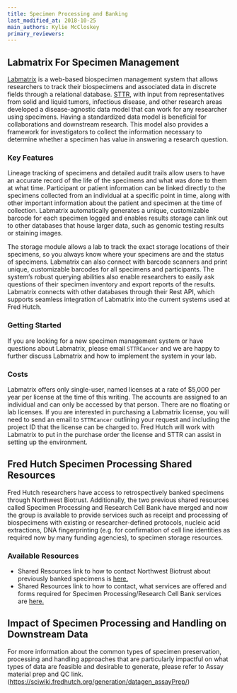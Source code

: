 ```yaml
---
title: Specimen Processing and Banking
last_modified_at: 2018-10-25
main_authors: Kylie McCloskey
primary_reviewers:
---
```


## Labmatrix For Specimen Management
[Labmatrix](http://www.biofortis.com/labmatrix) is a web-based biospecimen management system that allows researchers to track their biospecimens and associated data in discrete fields through a relational database. [STTR](http://www.sttrcancer.org/), with input from representatives from solid and liquid tumors, infectious disease, and other research areas developed a disease-agnostic data model that can work for any researcher using specimens. Having a standardized data model is beneficial for collaborations and downstream research. This model also provides a framework for investigators to collect the information necessary to determine whether a specimen has value in answering a research question.

### Key Features
Lineage tracking of specimens and detailed audit trails allow users to have an accurate record of the life of the specimens and what was done to them at what time. Participant or patient information can be linked directly to the specimens collected from an individual at a specific point in time, along with other important information about the patient and specimen at the time of collection. Labmatrix automatically generates a unique, customizable barcode for each specimen logged and enables results storage can link out to other databases that house larger data, such as genomic testing results or staining images.

The storage module allows a lab to track the exact storage locations of their specimens, so you always know where your specimens are and the status of specimens. Labmatrix can also connect with barcode scanners and print unique, customizable barcodes for all specimens and participants. The system’s robust querying abilities also enable researchers to easily ask questions of their specimen inventory and export reports of the results. Labmatrix connects with other databases through their Rest API, which supports seamless integration of Labmatrix into the current systems used at Fred Hutch.

### Getting Started
If you are looking for a new specimen management system or have questions about Labmatrix, please email `STTRCancer` and we are happy to further discuss Labmatrix and how to implement the system in your lab.

### Costs
Labmatrix offers only single-user, named licenses at a rate of $5,000 per year per license at the time of this writing. The accounts are assigned to an individual and can only be accessed by that person. There are no floating or lab licenses. If you are interested in purchasing a Labmatrix license, you will need to send an email to `STTRCancer` outlining your request and including the project ID that the license can be charged to. Fred Hutch will work with Labmatrix to put in the purchase order the license and STTR can assist in setting up the environment.   

## Fred Hutch Specimen Processing Shared Resources
Fred Hutch researchers have access to retrospectively banked specimens through Northwest Biotrust.  Additionally, the two previous shared resources called Specimen Processing and Research Cell Bank have merged and now the group is available to provide services such as receipt and processing of biospecimens with existing or researcher-defined protocols, nucleic acid extractions, DNA fingerprinting (e.g. for confirmation of cell line identities as required now by many funding agencies), to specimen storage resources.  

### Available Resources
  - Shared Resources link to how to contact Northwest Biotrust about previously banked specimens is [here.](https://sharedresources.fredhutch.org/services/access-biospecimen-samples)
  - Shared Resources link to how to contact, what services are offered and forms required for Specimen Processing/Research Cell Bank services are  [here.](https://sharedresources.fredhutch.org/core-facilities/specimen-processingresearch-cell-bank)

## Impact of Specimen Processing and Handling on Downstream Data
For more information about the common types of specimen preservation, processing and handling approaches that are particularly impactful on what types of data are feasible and desirable to generate, please refer to Assay material prep and QC link. (https://sciwiki.fredhutch.org/generation/datagen_assayPrep/)
